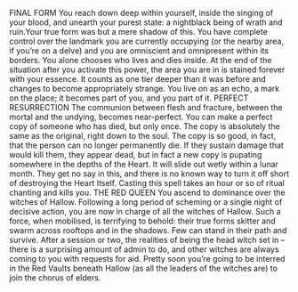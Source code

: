 FINAL FORM
You reach down deep within yourself, inside the singing
of your blood, and unearth your purest state: a nightblack
being of wrath and ruin.Your true form was but a
mere shadow of this. You have complete control
over the landmark you are currently occupying
(or the nearby area, if you’re on a delve) and you
are omniscient and omnipresent within its borders.
You alone chooses who lives and dies inside.
At the end of the situation after you activate
this power, the area you are in is stained forever
with your essence. It counts as one tier deeper
than it was before and changes to become appropriately
strange. You live on as an echo, a mark on
the place; it becomes part of you, and you part of it.
PERFECT RESURRECTION
The communion between flesh and fracture, between the
mortal and the undying, becomes near-perfect. You
can make a perfect copy of someone who has
died, but only once. The copy is absolutely the
same as the original, right down to the soul. The
copy is so good, in fact, that the person can no
longer permanently die.
If they sustain damage that would kill them,
they appear dead, but in fact a new copy is pupating
somewhere in the depths of the Heart. It will
slide out wetly within a lunar month. They get no
say in this, and there is no known way to turn it
off short of destroying the Heart Itself.
Casting this spell takes an hour or so of ritual
chanting and kills you.
THE RED QUEEN
You ascend to dominance over the witches of Hallow. Following
a long period of scheming or a single night
of decisive action, you are now in charge of all the
witches of Hallow. Such a force, when mobilised, is
terrifying to behold: their true forms skitter and
swarm across rooftops and in the shadows. Few can
stand in their path and survive.
After a session or two, the realities of being the
head witch set in – there is a surprising amount
of admin to do, and other witches are always
coming to you with requests for aid. Pretty soon
you’re going to be interred in the Red Vaults
beneath Hallow (as all the leaders of the witches
are) to join the chorus of elders.